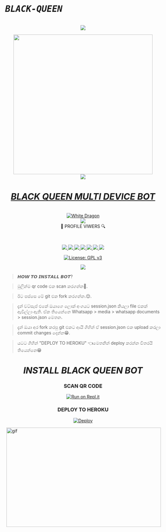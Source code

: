 # <b><tt><i>BLACK-QUEEN</i></b></tt>
<br>

<div align="center">
<img src= "https://camo.githubusercontent.com/71b837571c48af3aa60a73dbc9d5936aa359d78efbfa8a6743cbbbc16b80ef4d/68747470733a2f2f63646e2e646973636f72646170702e636f6d2f6174746163686d656e74732f3830353930323039333930363630383138362f3830353931333937323533353539303932322f74656e6f722e676966"/>
</p>
<div align="center">
  <a href="https://www.youtube.com/channel/UCRt-7UDMMcfjunuZwZi481Q">
<div align="center"><img src="https://i.ibb.co/stRZB29/20220721-151035.png" width="450" >
<div align="center">
<img src= "https://camo.githubusercontent.com/71b837571c48af3aa60a73dbc9d5936aa359d78efbfa8a6743cbbbc16b80ef4d/68747470733a2f2f63646e2e646973636f72646170702e636f6d2f6174746163686d656e74732f3830353930323039333930363630383138362f3830353931333937323533353539303932322f74656e6f722e676966"/>
</p>
 <h1><b><i>BLACK QUEEN MULTI DEVICE BOT</i></b></h1>
  
<br>
<img title="White Dragon" src="https://img.shields.io/badge/☛ BUILD BY BLACK QUEEN☚-dqz/JulieMwol?color=black&style=for-the-badge&logo=github"></a>
<br><div algin="center"><img src=
      "https://profile-counter.glitch.me/BLACKQUEENTEAM/count.svg" /><br> 🔎 PROFILE VIWERS 🔍</div>
<p align="center">
<br>
<div align="center">
<a href="https://github.com/BLACKQUEENTEAM">
<img src="https://img.shields.io/static/v1?label=Developer&message=blackqueenteam%20&color=purple&style=plastic">
<a href="http://wa.me//"><img src="https://img.shields.io/badge/Owner-WhatsApp-green">
<a href="https://t.me/"><img src="https://img.shields.io/badge/Owner-Telegram-blue">
<a href="https://www.youtube.com/channel/UCRt-7UDMMcfjunuZwZi481Q"><img src="https://img.shields.io/badge/Owner-YouTube-pink">
<a href="https://github.com/BLACKQUEENTEAM/BLACK-QUEEN/issues?q=is%3Aopen+is%3Aissue"><img src="https://img.shields.io/github/issues/BLACKQUEENTEAM/BLACK-QUEEN.svg">
<a href="https://github.com/BLACKQUEENTEAM/BLACK-QUEEN/issues?q=is%3Aissue+is%3Aclosed"><img src="https://img.shields.io/github/issues-closed/BLACKQUEENTEAM/BLACK-QUEEN.svg">
<a href="https://github.com/BLACKQUEENTEAM/BLACK-QUEEN/edit/main/README.md"><img src="https://badge-size.herokuapp.com/CyberKing4/CYBER-KING-BOT/main/README.md">	

[![License: GPL v3](https://img.shields.io/badge/License-GPLv3-blue.svg)](https://www.gnu.org/licenses/gpl-3.0)
  
<img src="https://github-readme-stats.vercel.app/api?username=BLACKQUEENTEAM&theme=blue-green"> 

<div align="left">


> 𝙃𝙊𝙒 𝙏𝙊 𝙄𝙉𝙎𝙏𝘼𝙇𝙇 𝘽𝙊𝙏?

> මුලින්ම qr code එක scan කරගන්න🥲.

> ඊට පස්සෙ මේ git එක fork කරගන්න.😌. 

> දැන් වට්සැප් එකේ ඔයාගෙ ලොක් අංගයට session.json කියලා file එකක් ඇවිල්ලා ඇති. ඒක තියෙන්නෙ Whatsapp > media > whatsapp documents > session.json  මෙතන.

> දැන් ඔයා අර fork කරපු git එකට ආයි ගිහින් ඒ session.json එක upload කරලා commit changes දෙන්න😁.

> යටට ගිහින් "DEPLOY TO HEROKU" 👈මෙතනින් deploy කරන්න විතරයි තියෙන්නෙ😁

<div align="center">

<h1><b><i>INSTALL BLACK QUEEN BOT</i></b></h1>
  
### SCAN QR CODE
[![Run on Repl.it](https://repl.it/badge/github/quiec/whatsasena)]()

### <b>DEPLOY TO HEROKU</b>
[![Deploy](https://www.herokucdn.com/deploy/button.svg)]()
</div>

<p><img align="right" alt="gif" scr="https://a.uguu.se/ovxWgfSe.mp4" width="500" height="320" /></p>
<div align="center">

<div align="center">
  
